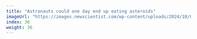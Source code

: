 ```yaml
---
title: "Astronauts could one day end up eating asteroids"
imageUrl: "https://images.newscientist.com/wp-content/uploads/2024/10/04152216/SEI_224396349.jpg?width=788"
index: 36
weight: 36
---
```

